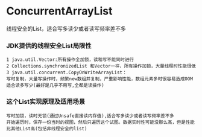 # ConcurrentArrayList
 线程安全的List，适合写多读少或者读写频率差不多
 
### JDK提供的线程安全List局限性
    1 java.util.Vector:所有操作全加锁，读和写不能同时进行
    2 Collections.synchronizedList 和Vector一样，所有操作加锁，大量线程时性能很低
    3 java.util.concurrent.CopyOnWriteArrayList：
    写时复制，大量写操作时，频繁new数组并复制，严重影响性能，数组元素多时很容易造成OOM
    适合读多写少(最好是几乎不用写,全都是读操作)

### 这个List实现原理及适用场景 
    写时加锁，读时无锁(通过Unsafe直接读内存值),适合写多读少或者读写频率差不多
    开始遍历时，保存一份当时的视图，然后只遍历这个试图。数据实时性可能没那么高，但是性能
    比其他List高(包括非线程安全的list)
    
